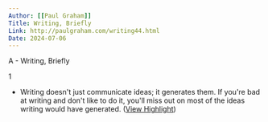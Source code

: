 ```yaml
---
Author: [[Paul Graham]]
Title: Writing, Briefly
Link: http://paulgraham.com/writing44.html
Date: 2024-07-06
---
```

A - Writing, Briefly

1
- Writing doesn't just communicate ideas; it generates them. If you're bad at writing and don't like to do it, you'll miss out on most of the ideas writing would have generated. ([View Highlight](https://read.readwise.io/read/01hp88hmcj4rz7n68tavypxhgp))
